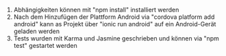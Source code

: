 1. Abhängigkeiten können mit "npm install" installiert werden
2. Nach dem Hinzufügen der Plattform Android via "cordova platform add android" kann as Projekt über "ionic run android" auf ein Android-Gerät geladen werden
3. Tests wurden mit Karma und Jasmine geschrieben und können via "npm test" gestartet werden
